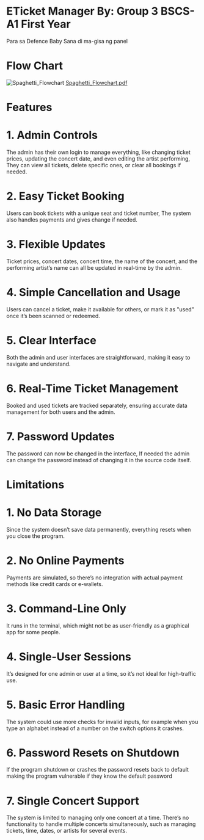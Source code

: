 # ETicket Manager By: Group 3 BSCS-A1 First Year
Para sa Defence Baby
Sana di ma-gisa ng panel

# Flow Chart
![Spaghetti_Flowchart](https://github.com/user-attachments/assets/5e9b6c71-952f-48ad-9d12-44005059671e)
[Spaghetti_Flowchart.pdf](https://github.com/user-attachments/files/17974919/Spaghetti_Flowchart.pdf)
# Features 
                  
# 1. Admin Controls
The admin has their own login to manage everything, like changing ticket prices, updating the concert date, and even editing the artist performing,
They can view all tickets, delete specific ones, or clear all bookings if needed.

# 2. Easy Ticket Booking
Users can book tickets with a unique seat and ticket number, The system also handles payments and gives change if needed.

# 3. Flexible Updates
Ticket prices, concert dates, concert time, the name of the concert, and the performing artist’s name can all be updated in real-time by the admin.

# 4. Simple Cancellation and Usage
Users can cancel a ticket, make it available for others, or mark it as "used" once it’s been scanned or redeemed.

# 5. Clear Interface
Both the admin and user interfaces are straightforward, making it easy to navigate and understand.

# 6. Real-Time Ticket Management
Booked and used tickets are tracked separately, ensuring accurate data management for both users and the admin.

# 7. Password Updates
The password can now be changed in the interface, If needed the admin can change the password instead of changing it in the source code itself.

# Limitations

# 1. No Data Storage
Since the system doesn’t save data permanently, everything resets when you close the program.

# 2. No Online Payments
Payments are simulated, so there’s no integration with actual payment methods like credit cards or e-wallets.

# 3. Command-Line Only
It runs in the terminal, which might not be as user-friendly as a graphical app for some people.

# 4. Single-User Sessions
It’s designed for one admin or user at a time, so it’s not ideal for high-traffic use.

# 5. Basic Error Handling
The system could use more checks for invalid inputs, for example when you type an alphabet instead of a number on the switch options it crashes.

# 6. Password Resets on Shutdown
If the program shutdown or crashes the password resets back to default making the program vulnerable if they know the default password

# 7. Single Concert Support
The system is limited to managing only one concert at a time. There’s no functionality to handle multiple concerts simultaneously, such as managing tickets, time, dates, or artists for several events.
